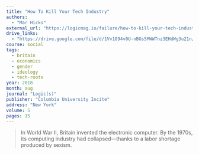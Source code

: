 ```yaml
---
title: "How To Kill Your Tech Industry"
authors:
  - "Mar Hicks"
external_url: "https://logicmag.io/failure/how-to-kill-your-tech-industry/"
drive_links:
  - "https://drive.google.com/file/d/1Vv1894v0U-nBGs5MWWTnz3EHdWg3u21n/view?usp=drivesdk"
course: social
tags:
  - britain
  - economics
  - gender
  - ideology
  - tech-roots
year: 2018
month: aug
journal: "Logic(s)"
publisher: "Columbia University Incite"
address: "New York"
volume: 5
pages: 15
---
```


> In World War II, Britain invented the electronic computer. By the 1970s, its computing industry had collapsed—thanks to a labor shortage produced by sexism.
